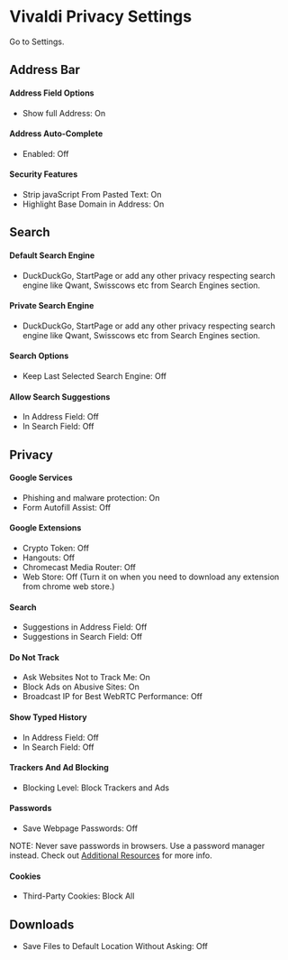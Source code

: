 # Vivaldi Privacy Settings

Go to Settings.



## Address Bar

#### Address Field Options
- Show full Address: On

#### Address Auto-Complete
- Enabled: Off

#### Security Features
- Strip javaScript From Pasted Text: On
- Highlight Base Domain in Address: On



## Search

#### Default Search Engine
- DuckDuckGo, StartPage or add any other privacy respecting search engine like Qwant, Swisscows etc from Search Engines section.

#### Private Search Engine
- DuckDuckGo, StartPage or add any other privacy respecting search engine like Qwant, Swisscows etc from Search Engines section.

#### Search Options
- Keep Last Selected Search Engine: Off

#### Allow Search Suggestions
- In Address Field: Off
- In Search Field: Off



## Privacy

#### Google Services
- Phishing and malware protection: On
- Form Autofill Assist: Off

#### Google Extensions
- Crypto Token: Off
- Hangouts: Off
- Chromecast Media Router: Off
- Web Store: Off (Turn it on when you need to download any extension from chrome web store.)

#### Search
- Suggestions in Address Field: Off
- Suggestions in Search Field: Off

#### Do Not Track
- Ask Websites Not to Track Me: On
- Block Ads on Abusive Sites: On
- Broadcast IP for Best WebRTC Performance: Off

#### Show Typed History
- In Address Field: Off
- In Search Field: Off

#### Trackers And Ad Blocking
- Blocking Level: Block Trackers and Ads

#### Passwords
- Save Webpage Passwords: Off

NOTE: Never save passwords in browsers. Use a password manager instead. Check out [Additional Resources](https://github.com/the-weird-aquarian/privacy-settings#additional-resources) for more info.

#### Cookies
- Third-Party Cookies: Block All



## Downloads
- Save Files to Default Location Without Asking: Off
